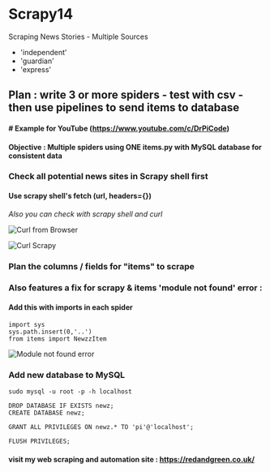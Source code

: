 # Scrapy14
Scraping News Stories - Multiple Sources

- 'independent'
- 'guardian'
- 'express'

## Plan : write 3 or more spiders - test with csv - then use pipelines to send items to database

#### # Example for YouTube (https://www.youtube.com/c/DrPiCode) 

#### Objective : Multiple spiders using ONE items.py with MySQL database for consistent data 

### Check all potential news sites in Scrapy shell first

#### Use scrapy shell's fetch (url, headers={})

*Also you can check with scrapy shell and curl*

![Curl from Browser](https://user-images.githubusercontent.com/62441426/103042322-276ce100-4571-11eb-9c21-b30c26f08598.png)

![Curl Scrapy](https://user-images.githubusercontent.com/62441426/103042367-43708280-4571-11eb-9d4e-783bab6a7eb7.png)

### Plan the columns / fields for "items" to scrape

### Also features a fix for scrapy & items 'module not found' error : 

#### Add this with imports in each spider

    import sys
    sys.path.insert(0,'..')
    from items import NewzzItem
    
![Module not found error](https://user-images.githubusercontent.com/62441426/103097620-c3ddc480-45ff-11eb-9aad-726a12641564.gif)
    
### Add new database to MySQL

    sudo mysql -u root -p -h localhost

    DROP DATABASE IF EXISTS newz;
    CREATE DATABASE newz;

    GRANT ALL PRIVILEGES ON newz.* TO 'pi'@'localhost';

    FLUSH PRIVILEGES;







#### visit my web scraping and automation site : https://redandgreen.co.uk/
